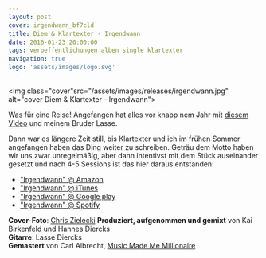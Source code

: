 ```yaml
---
layout: post
cover: irgendwann_bf7cld
title: Diem & Klartexter - Irgendwann
date: 2016-01-23 20:00:00
tags: veroeffentlichungen alben single klartexter
navigation: true
logo: 'assets/images/logo.svg'
---
```


<img class="cover"src="/assets/images/releases/irgendwann.jpg" alt="cover Diem & Klartexter - Irgendwann">

Was für eine Reise! Angefangen hat alles vor knapp nem Jahr mit [diesem Video](https://www.youtube.com/watch?v=EIu9Rsn2oiM&feature=youtu.be&t=63) und meinem Bruder Lasse.

Dann war es längere Zeit still, bis Klartexter und ich im frühen Sommer angefangen haben das Ding weiter zu schreiben. Geträu dem Motto haben wir uns zwar unregelmäßig, aber dann intentivst mit dem Stück auseinander gesetzt und nach 4-5 Sessions ist das hier daraus entstanden:


 - ["Irgendwann" @ Amazon](https://www.amazon.de/Irgendwann/dp/B01AKAH09S)
 - ["Irgendwann" @ iTunes](https://itunes.apple.com/de/album/irgendwann-single/id1074278111)
 - ["Irgendwann" @ Google play](https://play.google.com/music/preview/Ts6hitvz6zxpm5ooognifj4lhrq)
 - ["Irgendwann" @ Spotify](https://open.spotify.com/track/35QnHUOxM0gSCL8YKULtyH)


__Cover-Foto__: [Chris Zielecki](https://www.zielecki.com/)
__Produziert, aufgenommen und gemixt__ von Kai Birkenfeld und Hannes Diercks  
__Gitarre__: Lasse Diercks  
__Gemastert__ von Carl Albrecht, [Music Made Me Millionaire](http://www.musicmadememillionaire.de/)
